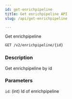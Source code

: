 ```yaml
---
id: get-enrichpipeline
title: Get enrichpipeline API
slug: /api/get-enrichpipeline

---
```


Get enrichpipeline

```bash
GET /v2/enrichpipeline/{id}
```

### Description

Get enrichpipeline by id

### Parameters

`id`: (int) Id of enrichpipeline
